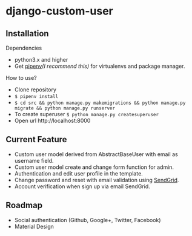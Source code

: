 # django-custom-user

## Installation


Dependencies
- python3.x and higher
- Get [pipenv](https://docs.pipenv.org/)_(I recommend this)_ for virtualenvs and package manager.

How to use?
- Clone repository
- `$ pipenv install `
- `$ cd src && python manage.py makemigrations && python manage.py migrate && python manage.py runserver`
- To create superuser `$ python manage.py createsuperuser`
- Open url http://localhost:8000

## Current Feature
- Custom user model derived from AbstractBaseUser with email as username field.
- Custom user model create and change form function for admin.
- Authentication and edit user profile in the template.
- Change password and reset with email validation using [SendGrid](https://sendgrid.com/).
- Account verification when sign up via email SendGrid.
 
## Roadmap
 - Social authentication (Github, Google+, Twitter, Facebook)
 - Material Design
 
